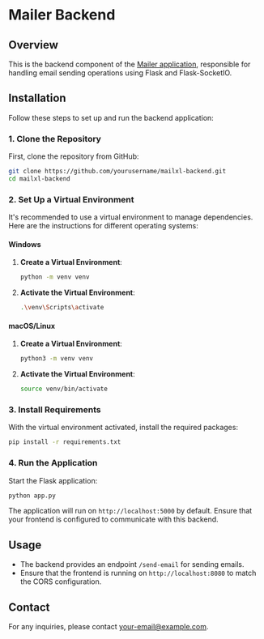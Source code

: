 # Mailer Backend

## Overview

This is the backend component of the [Mailer application](https://github.com/Hareb4/mailer), responsible for handling email sending operations using Flask and Flask-SocketIO.

## Installation

Follow these steps to set up and run the backend application:

### 1. Clone the Repository

First, clone the repository from GitHub:

```bash
git clone https://github.com/yourusername/mailxl-backend.git
cd mailxl-backend
```

### 2. Set Up a Virtual Environment

It's recommended to use a virtual environment to manage dependencies. Here are the instructions for different operating systems:

#### Windows

1. **Create a Virtual Environment**:
   ```bash
   python -m venv venv
   ```

2. **Activate the Virtual Environment**:
   ```bash
   .\venv\Scripts\activate
   ```

#### macOS/Linux

1. **Create a Virtual Environment**:
   ```bash
   python3 -m venv venv
   ```

2. **Activate the Virtual Environment**:
   ```bash
   source venv/bin/activate
   ```

### 3. Install Requirements

With the virtual environment activated, install the required packages:

```bash
pip install -r requirements.txt
```

### 4. Run the Application

Start the Flask application:

```bash
python app.py
```

The application will run on `http://localhost:5000` by default. Ensure that your frontend is configured to communicate with this backend.

## Usage

- The backend provides an endpoint `/send-email` for sending emails.
- Ensure that the frontend is running on `http://localhost:8080` to match the CORS configuration.

## Contact

For any inquiries, please contact [your-email@example.com](mailto:your-email@example.com).
